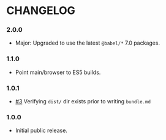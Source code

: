 # CHANGELOG

### 2.0.0

- Major: Upgraded to use the latest `@babel/*` 7.0 packages.

### 1.1.0

- Point main/browser to ES5 builds.

### 1.0.1

- [#3] Verifying `dist/` dir exists prior to writing `bundle.md`

### 1.0.0

- Initial public release.


[#3]: https://github.com/godaddy/asset-system/issues/3
